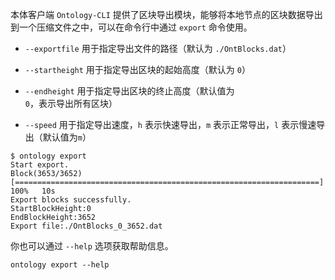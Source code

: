 
本体客户端 `Ontology-CLI` 提供了区块导出模块，能够将本地节点的区块数据导出到一个压缩文件之中，可以在命令行中通过 `export` 命令使用。

- `--exportfile` 用于指定导出文件的路径（默认为 `./OntBlocks.dat`）

- `--startheight` 用于指定导出区块的起始高度（默认为 `0`）

- `--endheight` 用于指定导出区块的终止高度（默认值为 `0`，表示导出所有区块）

- `--speed` 用于指定导出速度，`h` 表示快速导出，`m` 表示正常导出，`l` 表示慢速导出（默认值为`m`）

```shell
$ ontology export
Start export.
Block(3653/3652) [====================================================================] 100%   10s
Export blocks successfully.
StartBlockHeight:0
EndBlockHeight:3652
Export file:./OntBlocks_0_3652.dat
```

你也可以通过 `--help` 选项获取帮助信息。

```shell
ontology export --help
```
